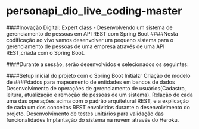 # personapi_dio_live_coding-master
####Inovação Digital: Expert class - Desenvolvendo um sistema de gerenciamento de pessoas em API REST com Spring Boot 
####Nesta codificação ao vivo vamos desenvolver um pequeno sistema para o gerenciamento de pessoas de uma empresa através de uma API REST,criada com o Spring Boot.

####Durante a sessão, serão desenvolvidos e selecionados os seguintes:

####Setup inicial do projeto com o Spring Boot Initialzr Criação de modelo de 
####dados para mapeamento de entidades em bancos de dados Desenvolvimento de operações de gerenciamento de usuários(Cadastro, leitura, atualização e remoção de pessoas de um sistema). Relação de cada uma das operações acima com o padrão arquitetural REST, e a explicação de cada um dos conceitos REST envolvidos durante o desenvolvimento do projeto. Desenvolvimento de testes unitários para validação das funcionalidades Implantação do sistema na nuvem através do Heroku.
